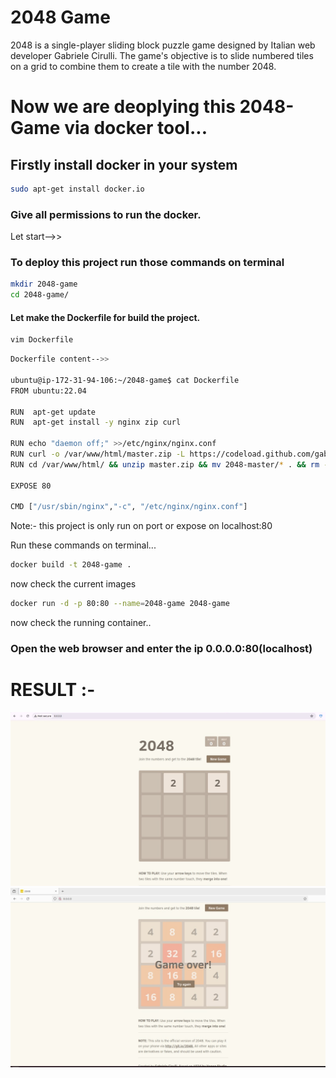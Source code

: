 # 2048 Game

2048 is a single-player sliding block puzzle game designed by Italian web developer Gabriele Cirulli. The game's objective is to slide numbered tiles on a grid to combine them to create a tile with the number 2048.

# Now we are deoplying this 2048-Game via docker tool...

## Firstly install docker in your system

```bash
sudo apt-get install docker.io
```

### Give all permissions to run the docker.

Let start-->>

### To deploy this project run those commands on terminal

```bash
mkdir 2048-game
cd 2048-game/
```

#### Let make the Dockerfile for build the project.

```bash
vim Dockerfile
```

```bash
Dockerfile content-->>

ubuntu@ip-172-31-94-106:~/2048-game$ cat Dockerfile
FROM ubuntu:22.04

RUN  apt-get update
RUN  apt-get install -y nginx zip curl

RUN echo "daemon off;" >>/etc/nginx/nginx.conf
RUN curl -o /var/www/html/master.zip -L https://codeload.github.com/gabrielecirulli/2048/zip/master
RUN cd /var/www/html/ && unzip master.zip && mv 2048-master/* . && rm -rf 2048-master master.zip

EXPOSE 80

CMD ["/usr/sbin/nginx","-c", "/etc/nginx/nginx.conf"]

```

Note:- this project is only run on port or expose on localhost:80

Run these commands on terminal...

```bash
docker build -t 2048-game .
```

now check the current images

```bash
docker run -d -p 80:80 --name=2048-game 2048-game
```

now check the running container..

### Open the web browser and enter the ip 0.0.0.0:80(localhost)

# RESULT :-
![GamePage](GamePage.jpg)
![GamePage](GameOver.jpg)
